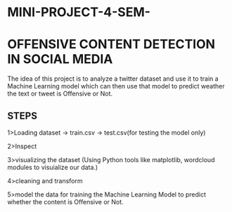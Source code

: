 # MINI-PROJECT-4-SEM-
# OFFENSIVE CONTENT DETECTION IN SOCIAL MEDIA
The idea of this project is to analyze a twitter dataset and use it to train a Machine Learning model which can then use that model to predict weather the text or tweet is Offensive or Not.

## STEPS
1>Loading dataset
-> train.csv
-> test.csv(for testing the model only)

2>Inspect

3>visualizing the dataset (Using Python tools like matplotlib, wordcloud modules to visuialize our data.)

4>cleaning and transform

5>model the data for training the Machine Learning Model to predict whether the content is Offensive or Not.
